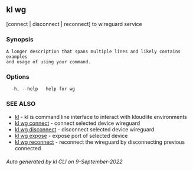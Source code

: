 ## kl wg

[connect | disconnect | reconnect] to wireguard service

### Synopsis

```
A longer description that spans multiple lines and likely contains examples
and usage of using your command.
```

### Options

```
  -h, --help   help for wg
```

### SEE ALSO

* [kl](kl.md)  - kl is command line interface to interact with kloudlite environments
* [kl wg connect](kl_wg_connect.md)  - connect selected device wireguard
* [kl wg disconnect](kl_wg_disconnect.md)  - disconnect selected device wireguard
* [kl wg expose](kl_wg_expose.md)  - expose port of selected device
* [kl wg reconnect](kl_wg_reconnect.md)  - reconnect the wireguard by disconnecting previous connected

###### Auto generated by kl CLI on 9-September-2022
